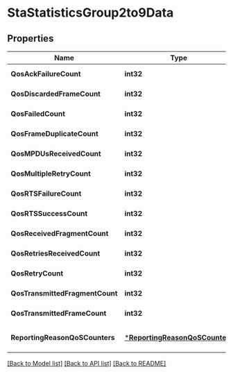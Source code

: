 # StaStatisticsGroup2to9Data

## Properties
Name | Type | Description | Notes
------------ | ------------- | ------------- | -------------
**QosAckFailureCount** | **int32** | dot11QosAckFailureCount counter | [default to null]
**QosDiscardedFrameCount** | **int32** | dot11QosDiscardedFrameCount counter | [default to null]
**QosFailedCount** | **int32** | dot11QosFailedCount counter | [default to null]
**QosFrameDuplicateCount** | **int32** | dot11QosFrameDuplicateCount counter | [default to null]
**QosMPDUsReceivedCount** | **int32** | dot11QosMPDUsReceivedCount counter | [default to null]
**QosMultipleRetryCount** | **int32** | dot11QosMultipleRetryCount counter | [default to null]
**QosRTSFailureCount** | **int32** | dot11QosRTSFailureCount counter | [default to null]
**QosRTSSuccessCount** | **int32** | dot11QosRTSSuccessCount counter | [default to null]
**QosReceivedFragmentCount** | **int32** | dot11QosReceivedFragmentCount counter | [default to null]
**QosRetriesReceivedCount** | **int32** | dot11QosRetriesReceivedCount counter | [default to null]
**QosRetryCount** | **int32** | dot11QosRetryCount counter | [default to null]
**QosTransmittedFragmentCount** | **int32** | dot11QosTransmittedFragmentCount counter | [default to null]
**QosTransmittedFrameCount** | **int32** | dot11QosTransmittedFrameCount counter | [default to null]
**ReportingReasonQoSCounters** | [***ReportingReasonQoSCounters**](ReportingReasonQoSCounters.md) |  | [optional] [default to null]

[[Back to Model list]](../README.md#documentation-for-models) [[Back to API list]](../README.md#documentation-for-api-endpoints) [[Back to README]](../README.md)


